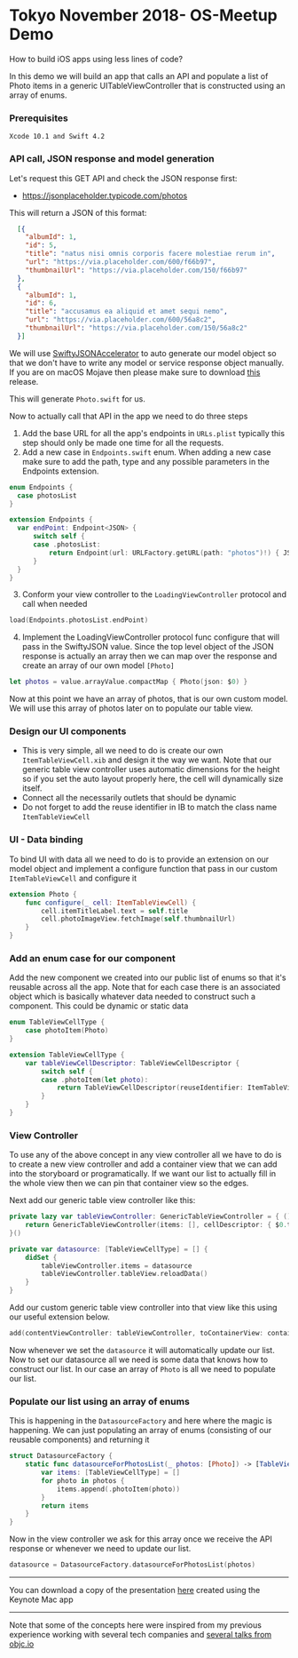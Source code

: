 # Tokyo November 2018- OS-Meetup Demo
How to build iOS apps using less lines of code?

In this demo we will build an app that calls an API and populate a list of Photo items in a generic UITableViewController that is constructed using an array of enums.

### Prerequisites
```
Xcode 10.1 and Swift 4.2
```

### API call, JSON response and model generation

Let's request this GET API and check the JSON response first:

* https://jsonplaceholder.typicode.com/photos

This will return a JSON of this format:

```json
  [{
    "albumId": 1,
    "id": 5,
    "title": "natus nisi omnis corporis facere molestiae rerum in",
    "url": "https://via.placeholder.com/600/f66b97",
    "thumbnailUrl": "https://via.placeholder.com/150/f66b97"
  },
  {
    "albumId": 1,
    "id": 6,
    "title": "accusamus ea aliquid et amet sequi nemo",
    "url": "https://via.placeholder.com/600/56a8c2",
    "thumbnailUrl": "https://via.placeholder.com/150/56a8c2"
  }]
  ```
  
  We will use [SwiftyJSONAccelerator](https://github.com/insanoid/SwiftyJSONAccelerator) to auto generate our model object so that we don't have to write any model or service response object manually. If you are on macOS Mojave then please make sure to download [this](https://github.com/insanoid/SwiftyJSONAccelerator/releases/download/v1.3.0/SwiftyJSONAccelerator.zip) release.
  
  This will generate ```Photo.swift``` for us. 
  
  Now to actually call that API in the app we need to do three steps
  
  1. Add the base URL for all the app's endpoints in ```URLs.plist``` typically this step should only be made one time for all the requests.
  2. Add a new case in ```Endpoints.swift``` enum. When adding a new case make sure to add the path, type and any possible parameters in the Endpoints extension.
  
  ```swift
enum Endpoints {
    case photosList
}

extension Endpoints {
    var endPoint: Endpoint<JSON> {
        switch self {
        case .photosList:
            return Endpoint(url: URLFactory.getURL(path: "photos")!) { JSON($0) }
        }
    }
}
```

3. Conform your view controller to the ```LoadingViewController``` protocol and call when needed
```swift 
load(Endpoints.photosList.endPoint)
```

4. Implement the LoadingViewController protocol func configure that will pass in the SwiftyJSON value. Since the top level object of the JSON response is actually an array then we can map over the response and create an array of our own model ```[Photo]```
```swift
let photos = value.arrayValue.compactMap { Photo(json: $0) }
```
Now at this point we have an array of photos, that is our own custom model. We will use this array of photos later on to populate our table view. 


### Design our UI components

* This is very simple, all we need to do is create our own ```ItemTableViewCell.xib``` and design it the way we want. Note that our generic table view controller uses automatic dimensions for the height so if you set the auto layout properly here, the cell will dynamically size itself. 
* Connect all the necessarily outlets that should be dynamic
* Do not forget to add the reuse identifier in IB to match the class name ```ItemTableViewCell```

### UI - Data binding 

To bind UI with data all we need to do is to provide an extension on our model object and implement a configure function that pass in our custom ```ItemTableViewCell``` and configure it

```swift
extension Photo {
    func configure(_ cell: ItemTableViewCell) {
        cell.itemTitleLabel.text = self.title
        cell.photoImageView.fetchImage(self.thumbnailUrl)
    }
}
```

### Add an enum case for our component

Add the new component we created into our public list of enums so that it's reusable across all the app. Note that for each case there is an associated object which is basically whatever data needed to construct such a component. This could be dynamic or static data

```swift
enum TableViewCellType {
    case photoItem(Photo)
}

extension TableViewCellType {
    var tableViewCellDescriptor: TableViewCellDescriptor {
        switch self {
        case .photoItem(let photo):
            return TableViewCellDescriptor(reuseIdentifier: ItemTableViewCell.className, configure: photo.configure)
        }
    }
}
```

### View Controller 

To use any of the above concept in any view controller all we have to do is to create a new view controller and add a container view that we can add into the storyboard or programatically. If we want our list to actually fill in the whole view then we can pin that container view so the edges. 

Next add our generic table view controller like this:

```swift
private lazy var tableViewController: GenericTableViewController = { () -> GenericTableViewController<TableViewCellType> in
    return GenericTableViewController(items: [], cellDescriptor: { $0.tableViewCellDescriptor })
}()

private var datasource: [TableViewCellType] = [] {
    didSet {
        tableViewController.items = datasource
        tableViewController.tableView.reloadData()
    }
}
```
Add our custom generic table view controller into that view like this using our useful extension below. 

```swift
add(contentViewController: tableViewController, toContainerView: containerView)
```

Now whenever we set the ```datasource``` it will automatically update our list. Now to set our datasource all we need is some data that knows how to construct our list. In our case an array of ```Photo``` is all we need to populate our list. 

### Populate our list using an array of enums

This is happening in the ```DatasourceFactory``` and here where the magic is happening. We can just populating an array of enums (consisting of our reusable components) and returning it

```swift
struct DatasourceFactory {
    static func datasourceForPhotosList(_ photos: [Photo]) -> [TableViewCellType] {
        var items: [TableViewCellType] = []
        for photo in photos {
            items.append(.photoItem(photo))
        }
        return items
    }
}
```

Now in the view controller we ask for this array once we receive the API response or whenever we need to update our list. 

```swift
datasource = DatasourceFactory.datasourceForPhotosList(photos)
```

---

You can download a copy of the presentation [here](https://drive.google.com/open?id=1gHhTbrt8CKejkc_ilQFtrdaJRI0bY_OW) created using the Keynote Mac app

---

Note that some of the concepts here were inspired from my previous experience working with several tech companies and [several talks from objc.io](https://www.objc.io)
